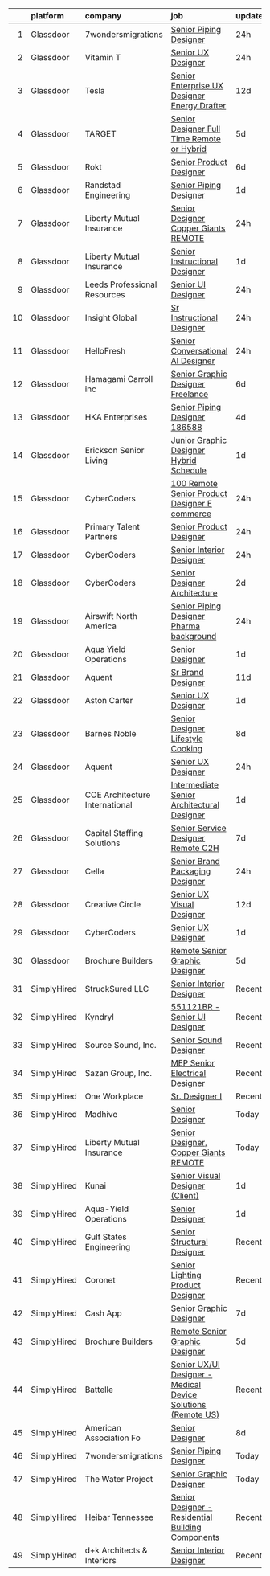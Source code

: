 

|    | platform    | company                        | job                                                                                                                                                                                                                                                                                                                                                                                                                                                                                                                                                                                                                                                                                                                                                                                                                                                                                                                                                                                                                                                                                                                                                                                                                                                                                                                                                                                                          | update_time   | location           |
|---:|:------------|:-------------------------------|:-------------------------------------------------------------------------------------------------------------------------------------------------------------------------------------------------------------------------------------------------------------------------------------------------------------------------------------------------------------------------------------------------------------------------------------------------------------------------------------------------------------------------------------------------------------------------------------------------------------------------------------------------------------------------------------------------------------------------------------------------------------------------------------------------------------------------------------------------------------------------------------------------------------------------------------------------------------------------------------------------------------------------------------------------------------------------------------------------------------------------------------------------------------------------------------------------------------------------------------------------------------------------------------------------------------------------------------------------------------------------------------------------------------|:--------------|:-------------------|
|  1 | Glassdoor   | 7wondersmigrations             | [Senior Piping Designer](https://www.glassdoor.com/partner/jobListing.htm?pos=127&ao=1136043&s=58&guid=00000183a7043a16af6caa174a7bf552&src=GD_JOB_AD&t=SR&vt=w&ea=1&cs=1_353c9c98&cb=1664954416045&jobListingId=1008183333613&jrtk=3-0-1gejg8ehokbn2801-1gejg8eickhq6800-bb27c1d6c784f926-)                                                                                                                                                                                                                                                                                                                                                                                                                                                                                                                                                                                                                                                                                                                                                                                                                                                                                                                                                                                                                                                                                                                 | 24h           | Remote             |
|  2 | Glassdoor   | Vitamin T                      | [Senior UX Designer](https://www.glassdoor.com/partner/jobListing.htm?pos=115&ao=1110586&s=58&guid=00000183a7043a16af6caa174a7bf552&src=GD_JOB_AD&t=SR&vt=w&cs=1_db519657&cb=1664954416044&jobListingId=1008184325377&cpc=451933188B21919D&jrtk=3-0-1gejg8ehokbn2801-1gejg8eickhq6800-848f59c1be3b05e7--6NYlbfkN0DMrcEu7yrtATojKJA7cEzGQ3FdRGWLh0CZQInL4ECGI6k5tN82kdM0OKoro5eXmjpCZfQAcTYnD3BzIugF3uMjJzyTqkiHFKS4VZGP1RhXA8gWyprVLv3BRycwxUDyp7Gm6ocFW-aa_XMOqMkj1a0A2qYafJHgNo9QJ5wMvGOXDHmTlVsjm8N3V5YH9-8FaiEVwZDAIgD31eA5mx3bdcQpwJ7AyvGG3Iwtv0PKuzG8r8vjDZ5301j8UdLFl0EEkD8NpOsaoSTbpHazQACgPfJTgW8-5ZL8KE_isuhs4yafg-ViZbQgpN9i0zpeAy5sUs6HCCrvrkUwB1vwu5N6apm1Gukqsk-22Ca5ff7gdSbl_-eZsn22HsdM4kqD2kMGmGHc5d3TatC2JsA9LYedVIbVH4EF5ID35L4RQSOw8BwGWWvpJNSE7yKbN1J2wd7FfzPWnyk1nkiMdQvjjA7pbfZuWXsQmqtdWlpvuB1YQVjaSA%3D%3D)                                                                                                                                                                                                                                                                                                                                                                                                                                                                                                                                                                         | 24h           | Remote             |
|  3 | Glassdoor   | Tesla                          | [Senior Enterprise UX Designer   Energy  Drafter](https://www.glassdoor.com/partner/jobListing.htm?pos=110&ao=1110586&s=58&guid=00000183a7043a16af6caa174a7bf552&src=GD_JOB_AD&t=SR&vt=w&cs=1_49a9510f&cb=1664954416043&jobListingId=1008157141092&cpc=2CAED5C921A5F994&jrtk=3-0-1gejg8ehokbn2801-1gejg8eickhq6800-99f69bd2497309dc--6NYlbfkN0BkX03mv_qGbDFMol2YHqLRvzzvm2LmpzMO_FcYL_FtJlnJTzsjtFTdelRG5HbGrIeCZP9oCSI6InAscyKSqOJk_71tA1vib-eYJP7aX2LoITxi-wUheXLxpva5nRsHLgA8BFkxTRRedzJStOfglPlPupNYgLVTPkAKaHCvA9U94JE5FWe1RIDo491i7JOZ9MS8GNoxWFU5wUuZNXQ_m_Hr5kMpKSfTfPUORdnCmT_srVKEjoCDtFHvSorBT3YYTruFDYzroDNEw7YNJU11yY8KDNK9XalkVkV5mGQjbmm_Al7XHUVbjskK2fSC1U_Ywv4Kmr2kLm5PEjP7gXRJIivYr82Q5ArL33TJIvLwRflO55P1IA8k0ox0gRbYat4-0R_HIMextg8UOxqXnLx4fRiUaLmzwrdJZcRPBAoPGrK1kpzPCsK_iHeEDOS02Q8o2p55vkNlNWEJ3JTVj1sH2bx37Swh_uJ8a-TquF61PSQHcgFFRdCKmG9eyJ-pK81YYHzlJiptTRzzEQ%3D%3D)                                                                                                                                                                                                                                                                                                                                                                                                                                                                                                            | 12d           | Fremont, CA        |
|  4 | Glassdoor   | TARGET                         | [Senior Designer  Full Time Remote or Hybrid ](https://www.glassdoor.com/partner/jobListing.htm?pos=129&ao=1136043&s=58&guid=00000183a7043a16af6caa174a7bf552&src=GD_JOB_AD&t=SR&vt=w&cs=1_94852191&cb=1664954416045&jobListingId=1008170400878&jrtk=3-0-1gejg8ehokbn2801-1gejg8eickhq6800-a5f421086ca0bf15-)                                                                                                                                                                                                                                                                                                                                                                                                                                                                                                                                                                                                                                                                                                                                                                                                                                                                                                                                                                                                                                                                                                | 5d            | Minneapolis, MN    |
|  5 | Glassdoor   | Rokt                           | [Senior Product Designer](https://www.glassdoor.com/partner/jobListing.htm?pos=111&ao=1110586&s=58&guid=00000183a7043a16af6caa174a7bf552&src=GD_JOB_AD&t=SR&vt=w&cs=1_0f1c6c8c&cb=1664954416043&jobListingId=1008168718641&cpc=83630893E902B957&jrtk=3-0-1gejg8ehokbn2801-1gejg8eickhq6800-4abf2fa482f95fce--6NYlbfkN0DG4ntHtB_rMsnfhgmnSvK2brktLme1L4SiDeJjQ-izrVOLqRJ5-yjE7k3D6lhaa88H0ZgAE0HI8rgdUNv58A4wsBr6HNaINEJ4TK6ASBBfWuzaySdOC8-JrQbXBZ5Uqv7UqPMO-FChgC25x0RhrFuvYOE7fpSYs3GdOHgKb4fZNl4wZkB_OYAHTOXTZuuHdsufsjcZ3T5kkmzbN1MGzdUJ8AuJtlluUFWE5CSTwHEFYOcyTmUPr51q6gYxNWYURRDJD8OPRIfOjKccUoYeNdh4QQL7UdAGraeIClwAxohNRHTcg65_qClzv-4gegxglBziYawBgN7A2i9yvvEChn6f92NnSxOIt3NIT80GIHSPDzRENU37Gxs517PX-s0Vw1ViLk8Wdri7zzX0B3owkdlgxVW7Z5rjQhgTC4fsD-Dyw9VwNxvdUoWYa_XuAsT9EPvNj0v8FtD3x1QGZbJENhg30-5cKUg5u7-4ChM5JkeKMfBFHPKeiBer-RqIWySbKhXXENdTUmzp6HVt5DarSfDtu6xgjL6wL91I5kHtYb892VL5o6IVNabzQjCYeE_qMJPl-SwjjW-YwUcsB2zEiz4ebkRu9dU8pFpmwoRk2jVpiczivrD_1QnVJtHby1LtGsDfKV0M7b_ksv7O6LsTalP7XKJLh2WHfbGZ8mvdu_GaM1q4tpElLmxdD8zvDGlRFfotw7HBoUapfLdWqYveAZW7hyzVSprYajZy44yRggQmmolfOXHxNz7wYap1Y6K63TwnJ6UbmbGFXJ9sAmM8rACIXNEScff5_fNMi4Hbe3FXxUpMyiRiE27DNhBKp8NDF_s_qDJ9LbzA0P6NtGd-oMToBB-zYdYC1ZKzQPn8373HbDbRHiTEYWbwEkGCxkLWaFnQmZ91yelzw7LJlXFvyCzEO5n9eAtg6eq3HCR48MhgRe5rHGkVDq080Q7zuKyUEvUqIpBGjyI0DWkUeGLdF97nriuuSk0kxjC0C2KGKrdo2VRNP26tv8Go)                                | 6d            | New York, NY       |
|  6 | Glassdoor   | Randstad Engineering           | [Senior Piping Designer](https://www.glassdoor.com/partner/jobListing.htm?pos=114&ao=1110586&s=58&guid=00000183a7043a16af6caa174a7bf552&src=GD_JOB_AD&t=SR&vt=w&ea=1&cs=1_d0b4da21&cb=1664954416044&jobListingId=1008181271367&cpc=48B9F4758953335C&jrtk=3-0-1gejg8ehokbn2801-1gejg8eickhq6800-e7c1605e1e7b15cf--6NYlbfkN0BDx217eft1lC7uqItkaModCFPNh_e0lnHdKkvEJecXwu4gIqA7CFTnvSYR8MShG5bSwBxKk8F3x7sWmkBXqHc1SCrVzQ2FwyNlk6YBvCT3mIuCyZn2C1O1d40uLZns5IbhkAp2Dduy-NIoZiNmXNz-R8biHf132ZZ0hygrFFqVM_dDXdDDlAVBHOPjfbOCBQdPgmkFlKqe7J2ZfgH59n2bSRv1_cLcbhe10SUZ2OO9uacGmAKAVRVhjOLxYw_xqgDaVEobxZKX0JdUoR8EKnfmAywjrTfSYPp9lt5Z4u-mUKCrRe0rFOwTkAqEhivpZELKIgtak6wV4U04JUB_ZI3wHDi1a6PLw1sXiniWtk3tQOd9HZbPiU6HMP_u2O3xb7S7aCZGzF5xxbrErRpcOS9P5RwNB0FMIiQB4Hz9hpF0Qwc_uknLYX5eD660q5Oc-DvyeEsy0GTQPWBbTeblOytHfYr3cjvALL4LXwp6cteh1-dgV-TdoNfq0JjOJsaWx6c1_GebBoaru_0xsXrCFM6CPlNcarBJ4ORrtFAo3vdXTNCLcFayypEH83-kFSb7-vyhhmWHoyVjeMkAC0YQl0htPLmT7PhTu0rHFuiFXOTaHJPpK6Rjt6RiJVe_fbtwQXNgSqMTY_3xapjM2zRLNmd7)                                                                                                                                                                                                                                                                                                                                                                                            | 1d            | Cincinnati, OH     |
|  7 | Glassdoor   | Liberty Mutual Insurance       | [Senior Designer  Copper Giants REMOTE](https://www.glassdoor.com/partner/jobListing.htm?pos=102&ao=1110586&s=58&guid=00000183a7043a16af6caa174a7bf552&src=GD_JOB_AD&t=SR&vt=w&cs=1_061d45c3&cb=1664954416042&jobListingId=1008184080714&cpc=6BF42D0955AE9A34&jrtk=3-0-1gejg8ehokbn2801-1gejg8eickhq6800-253a365a115c9ce4--6NYlbfkN0D19kSVUiNzG2UWy1lRGehFMusHrHGUl8ru40ax50wmt2hEk1GE1yJpaNJle3AtKCEh3QoRDkRe4YZr0LJp7GFGRf1IpTJR5TU76yvCB7dHRirLPFour9nBcIjAwv9lm29EvQpgoCL5gwuz5DAtv4rdZadcyMN-meY80oB9pvMfpWhu0MU_kNcm_oVg3FaXbrgQBrU7_UehFgawjw3B6A_V2K4on0tuS9VpeYehn61ljsML_5ov__vpcwHztqJjeR9YAy0G0Lhw5T0cPgLfFkXMYhy5mXgFGh5hJb2m7rusGqMfeDVJ1rhMiqxRhjqcw0RsslIswSQRuWIw4y-vohPWmQwn-EFVEZk7uQ50FyeuvyxVTsiFHQO0k3638bQvxYwW6iLKy4_osNwp8bQwWNvDktjRXm4gdAcMr2UF2o6VTFTCZCEQobrH0s74MuUSBGWBaDg1Fx5NqjhSA8uUvvVOk0lOMknd1-T6De2zE8GtgyDIcA54_81uq966P5Ly9lAypbOE6jLc8jzEMwXCzhQ8QNZvWY81arcpUIumd3CYfE9_PvFzHntr_QR7SeRSpAUH8pKQ2cbXs4cP424emSjIt90pgbxiDGCGma3FtXi--zblTb-QnbjhvtvfC5DltZU9FLFHdB-KVH0nTlJBEY1M)                                                                                                                                                                                                                                                                                                                                                                                  | 24h           | Remote             |
|  8 | Glassdoor   | Liberty Mutual Insurance       | [Senior Instructional Designer](https://www.glassdoor.com/partner/jobListing.htm?pos=107&ao=1110586&s=58&guid=00000183a7043a16af6caa174a7bf552&src=GD_JOB_AD&t=SR&vt=w&cs=1_e20784ef&cb=1664954416043&jobListingId=1008181313248&cpc=44CD5376B8534B8F&jrtk=3-0-1gejg8ehokbn2801-1gejg8eickhq6800-de6d6f5001c1cc9d--6NYlbfkN0D19kSVUiNzG2UWy1lRGehFMusHrHGUl8ru40ax50wmt2hEk1GE1yJpaNJle3AtKCEmAwyOCSsiiUgkEM-noU3uE7jBSlQnsha7ddZFGGkzWMf0JDjRLGv-Rw1mWMivkcRno1jHE7x5WnQ5GSd9Bb3jP0LOsjF7WDu7NQSo7ICI858g1L-ffGLyaScI0q5pmsQeikK_3AqDp95Ekok1v8i698019MN0owD9swfpett7EDkLXPWFEyRKabsYLWnH4zA4EVwmO_n3XBH7paErB_gr_0aie1lXjoQ-LqE8rIo_ob9nGlZiBJpi2CKXUxBJYh6OPswBDgKmHaVeDEM8L0-c4BW3JFw-SCM07AJu_g7QGYJzci2H7DLeyB9Rr-4EhMody-1sj8WEVbCGbJfxCI6VaRzFvKBvvG50IgHlNCCF-Uba1CkdZH1CwzcAGuqbGpxJP6T-EIES7ZG2sFDHb5chM7WSa803j9dcXkjjZwT8Cg5mhwwKSqIzF5561s9Indc5gcWzzCN9-JIKbermeAYCJN6stry9rGOUN15HMm9_YftO0E2rguBL-qV5nRxwACjw_XVzr1oJDdu5ZIJnrQoxvFEGGHzeZVMQXQcZYzRmeSp3cbfgCETtB86jXAlBCIbSeCJax7XaVQ%3D%3D)                                                                                                                                                                                                                                                                                                                                                                                              | 1d            | Remote             |
|  9 | Glassdoor   | Leeds Professional Resources   | [Senior UI Designer](https://www.glassdoor.com/partner/jobListing.htm?pos=106&ao=1110586&s=58&guid=00000183a7043a16af6caa174a7bf552&src=GD_JOB_AD&t=SR&vt=w&ea=1&cs=1_59859b00&cb=1664954416043&jobListingId=1008183921742&cpc=DE56C24FF6DEC286&jrtk=3-0-1gejg8ehokbn2801-1gejg8eickhq6800-ecaca858335cee5f--6NYlbfkN0BB9jqTnU8di_J3dSY3CMNNlo3fz7gezuGSB7sf3ybGrF66JtKk6KJGryBPIk7Yy2XrQ7sOG4DUZiC7-nTE3E0SlnFCVi2COq3vE3NLLb8joYpHGkvSqJf6XMLQ2ZqO0U5z-P1pwUM8QLFt0J9hSYsS8ZFlCLv0X099tnPyAV1fXech6gxP0IQFR5Vm7jpJIZTNbMtAM-m1Vo-VMEUAFwiQeYGaqpBn1si3xkU8cRYSYoiz0ogyp241ojwGxLEmJcoueSBpWiiF-7O-VN2uLxOx-Tr9XxjbpCf2ESxVI_Hxw_3CRR9Mm5jtFc4LOE4vzkNf0OLgl-kjfTsgGK10ljI05KVECNnf5pGq1zWjh1JgoWOzGgzLj4OoBhv3YvyuJ8Jk9FsytRjuOHQsy4ZIyKJRk9kyB-TxpLdYM9rMb92I2df2cN0CcR5RamQAdeHRRqQiogPPADk52_H785JxZi8V4qumOjIGMq3wfwJLGVqenklZeYv2sFF1NuU3mVLBtAmAdRD8uWGgBQ%3D%3D)                                                                                                                                                                                                                                                                                                                                                                                                                                                                                                                                    | 24h           | Remote             |
| 10 | Glassdoor   | Insight Global                 | [Sr  Instructional Designer](https://www.glassdoor.com/partner/jobListing.htm?pos=121&ao=1110586&s=58&guid=00000183a7043a16af6caa174a7bf552&src=GD_JOB_AD&t=SR&vt=w&ea=1&cs=1_d85a32b0&cb=1664954416045&jobListingId=1008183759599&cpc=FA84DF7EA1EC2398&jrtk=3-0-1gejg8ehokbn2801-1gejg8eickhq6800-dff0f473a34d606a--6NYlbfkN0BKkHZu3wF05EeDimN_p6sYpKCMArvwa95YdH7UpkaBCoSUOkIYlUzf0nbOjfVk5XZxiJrElTl_Aah15vrL3AoNFtrQHoIZMUqJ0k4hGyuf-310y_-lmVsD50XEfnJtqc5ZxEuK4F4K9C_sRVQgygn3dnRopRG2foEemHJEvsU2AAIKoPnshQcecNjLBTkl0pf4FebezT7PW0HUZb7Y51a6KDd3vA-nGDBO4tAwd4340BE1vILwtoe7C9xikK2jrzXZtOrKhe3ki6oe1nMkVn7w3Sy_lhvFuiX7ZtGwHlifEcIQsHhl240tmTICHtuZ7k9HMsPYviKh1WonMHdvrdGCmZ3qQHiMd42ZXt1T37pom8LBM6gS0VDELvWVY4lRhlzr11oA6KTGuykHi-tOi77OnVuQr4z3NpmQ1hV6nSd4KRo4HHAJGhbrErPxdg7JJsf59bd3cInkutWczj0o6TOl7Yo1DB7nhItl75fUU1rYIuz_iAK6fkX1NxmtV-p1BVx8i3ux4IQwNbfUofIDWoP91fi_XRUeeWU%3D)                                                                                                                                                                                                                                                                                                                                                                                                                                                                                                          | 24h           | Remote             |
| 11 | Glassdoor   | HelloFresh                     | [Senior Conversational AI Designer](https://www.glassdoor.com/partner/jobListing.htm?pos=105&ao=1110586&s=58&guid=00000183a7043a16af6caa174a7bf552&src=GD_JOB_AD&t=SR&vt=w&ea=1&cs=1_0c2fd209&cb=1664954416043&jobListingId=1008183636540&cpc=4AF433014564FFC7&jrtk=3-0-1gejg8ehokbn2801-1gejg8eickhq6800-eec205c3bb3f36e0--6NYlbfkN0AvyrLnisIlbn5fzqc1UTI-lTdi2AscQmJMLkg732bk3kz-x08lUANhSO_nGVej6HB5hQ_42awSgAXFdijMqe-3mmqP2udVJqUxw5P28mkIT9dWsEM1CGD_tkIG0Pwsw_faakYbT2UgpQj02Zh5XGYwE1B3NJDofKgQdC8sALnRBDE0kEw-ZvsTo2tclLeszhtIXidoBv9TtGz4XXSgJFnoYH-ziCNPdjkexW3U9S0bp5cUXoPCQ7Reu_yTUn6hiEJJuGLsQYpg-586cuLt64SGXZACGRxOjHvxxx06TC-72XKExxnSCq30vQEXT6sCm4tPNNbFJVKTvNKh5kufYwvRST9Fzzer_a-3l-xM3FnlRcHN8UTPByV0P2JduL1ih53MtqoprSAM5a5NfIFgU-p0NpViF6p_ds6xzOnW7oANb3D7oq9jqrFLJmcptZ1q8arJzGNvodH5dXbqRJW9qLXSNUIPNVNzmHD0NBvgaNypFVYFfd36cJGjhWY_zCNCLWMS8jb4XdHPp6BBGkGgT-T9)                                                                                                                                                                                                                                                                                                                                                                                                                                                                                                                 | 24h           | Newark, NJ         |
| 12 | Glassdoor   | Hamagami   Carroll  inc        | [Senior Graphic Designer Freelance](https://www.glassdoor.com/partner/jobListing.htm?pos=130&ao=1136043&s=58&guid=00000183a7043a16af6caa174a7bf552&src=GD_JOB_AD&t=SR&vt=w&ea=1&cs=1_f3aaae56&cb=1664954416045&jobListingId=1008169744633&jrtk=3-0-1gejg8ehokbn2801-1gejg8eickhq6800-9d45e1a386efc28d-)                                                                                                                                                                                                                                                                                                                                                                                                                                                                                                                                                                                                                                                                                                                                                                                                                                                                                                                                                                                                                                                                                                      | 6d            | Remote             |
| 13 | Glassdoor   | HKA Enterprises                | [Senior Piping Designer 186588](https://www.glassdoor.com/partner/jobListing.htm?pos=117&ao=1110586&s=58&guid=00000183a7043a16af6caa174a7bf552&src=GD_JOB_AD&t=SR&vt=w&ea=1&cs=1_22833e12&cb=1664954416044&jobListingId=1008174123321&cpc=B101C867B3EF2D75&jrtk=3-0-1gejg8ehokbn2801-1gejg8eickhq6800-43042e21171e7b19--6NYlbfkN0D2Zbx9XuZiwQ79GU-6D-_G_OF5jUrh-BR5XA-QHW_xVEvvOjbjwa9TzC44A7zOICtFTHilMOnx04jLJAONTLWlpUPDsgOIMygdOVcIY808OuHPTAK0elDLzTqgYomLuJDJp2AkRUEgVvSHLsFGUPJZGhAmZqeCxRHPWyO302OawFiCvW938j3AnHCorLdrD-UQHfsqjyJjsFRRB4ye6TQ1qN9g601L-x0LGhJbMQ6vFIcCROX2W843la2eIf2LlatgZqXtJzO7AUCQdrt6Hl47Yw4n4t68AS1MTT10hU7kbTBAmeYfURV0rQa1vWgiSSRcHD74nIIVgqufs5nEGGN44h7hckLlYerzVu3ZDGNY7JRx21EG50poH8Uzjzl8E08ThNI9RkEHhAHRn8ncSkyy5biqgpYEw7XKR4EoHFR_omQmRyHg67MgSDlfn06BXwfa4Bz2oCSh8DsefCUvBX7blrnsdQGnPVVGKVrHR4LNraH7jjflZNx5uzu8IaH8ZAAsUWOENzgWWrdKm0rhgTwv5RRIbEzQcMo%3D)                                                                                                                                                                                                                                                                                                                                                                                                                                                                                                       | 4d            | Remote             |
| 14 | Glassdoor   | Erickson Senior Living         | [Junior Graphic Designer  Hybrid Schedule](https://www.glassdoor.com/partner/jobListing.htm?pos=108&ao=1110586&s=58&guid=00000183a7043a16af6caa174a7bf552&src=GD_JOB_AD&t=SR&vt=w&cs=1_dea5944a&cb=1664954416043&jobListingId=1008181622820&cpc=76BDADE3D6D9A820&jrtk=3-0-1gejg8ehokbn2801-1gejg8eickhq6800-0951b05987dfed0f--6NYlbfkN0Aw3paYmwU6FofVDdXTN6b2jRH4engFYV06vIOeUBvgcMPmiZAagjCk1RrrziBtCf7tpnaIWTetQkU4Bk801G2TR76OEPdi5tqiW5RJSEKhClqLDEX6Edi6ruZ8jWTKy4HMvfAcukzUPcxMktpIdwdVjvOEItJhGX0NcMu91RrkW8vjKZfufOqIyE4o0DZwwl7aeEXqKpScOY6qEY_jJXbMo8cm2MZWUbl0kwXQ_yse7i5XlKHUlltfarAh7uOvVKGCFyXa6IdJoQcncwRZi91PF793Q240WDGlaO1K71KJkqxsMctjryV1qg0tU2JZmqbylYvqopKpfZsTO4Nl_p_z8sLQiWb7GobgcM-aSY9f3yauGIGndjLhZVtm7W8IANRV3T-k9ssy-zEyTD3DInUz8W7_e0RFEwF2qAQ8vtQbTDg3larU_ehWMLvPvpJvvU9cw47evVI5nulMUod6b_MS1bpl2-UJS4_lciHPwsG5SQMph-0spywZO3Cu1kUBLsKBpNhB18lIoNoMWjZh4w8oX6zBAg7LJOn1SIC8oYHFWtwjcJZxtr2e)                                                                                                                                                                                                                                                                                                                                                                                                                                                                               | 1d            | Baltimore, MD      |
| 15 | Glassdoor   | CyberCoders                    | [100  Remote  Senior Product Designer  E commerce ](https://www.glassdoor.com/partner/jobListing.htm?pos=118&ao=1110586&s=58&guid=00000183a7043a16af6caa174a7bf552&src=GD_JOB_AD&t=SR&vt=w&ea=1&cs=1_296e4567&cb=1664954416044&jobListingId=1008184116050&cpc=F4EED0218A761C36&jrtk=3-0-1gejg8ehokbn2801-1gejg8eickhq6800-f58d2acc817067e0--6NYlbfkN0CpFJQzrgRR8WqXWK1qKKEqALWJw739KlKqr2H-MSI4eoBlI4EFrmor2FYZMP3muM3TdYFiBFjcT2wwZQOGTPOq2BVIH1GHVUh18pHh3m5IOo0a2xVJSDka8stA5H01as8IfZqHn42i6RFENxZ3xKvjUJetYpst8tKkXi0jvVc6P69sdcfw3YH8Hoc6NX4Mv5aXXzUti3CvBxxL7dwGyE43dmPyXypL60Sekit5wPVpeyglCTUtsAvKTTbB2UGlYJRXEJglAVyazKDNeK8JcVcZLTPkuHvqxlKG1hHlGLKlPNT8j3wrK_PlzrioEjg5PKieMd_lz_eMOsKbA8EGOA6Va5ztwx8OKVimJWhkKXbg7Kiv_Gd8cgCaMluwKDQGyrjkztjjpT8HvyMgyB3pV0sz_uh6MwhbHQy5rBagldNq98ReP-X-3tCwy3HLu5gu1MIzEYo9Db7sVIkSxDOsz2ueELKk1UEfuTAbhCE1ewMVFp3OAvbvfVDbrGFV9sJLaaH8GiJwTDGeYMAlZfl7m4xYubc5d8qUxUiwFeVQV6NKzBDzCQU02UhILD5RIiZ4ITXrh4HEJxOwFSprfxtCgrRqs1t3jExGFMve_AA6771AIIsqjiGBALyfolMxnk2LSYj39a6CjD0J2Ofla5SGkRpw4OkcdfmvDmqaUNP7Rkl_wXMPJ0o1AkcOS5e1pojmKBJjEXt5ScYMgIBw502feo1eDAtRVjln5vl9cXWOxBJBorqGUn-2Nzgl4ZnCwGhbfodjKpqMMTFzKfvKsKX-042dE-beJbjIw7dfLGqRmlokwbKyjhz9NK8FQUowNSce-gV7UOxnYXe5rFo0Ei2EVYy8hWXxd-32ABqVo5-x2UMPeWKYp40NI2f3arY4beh6nzEFD-pkuaI3mUNVmb6Lrtqfcl0OS0cZJ_f4ic4Wjos3oGdfEZqEcviXBu8o9NPb6t-jg-ISPvIpE4xWUq688DA9FxC0wuQvNKApBBZfVc6BQ9ikoANXSBbw) | 24h           | Los Angeles, CA    |
| 16 | Glassdoor   | Primary Talent Partners        | [Senior Product Designer](https://www.glassdoor.com/partner/jobListing.htm?pos=113&ao=1110586&s=58&guid=00000183a7043a16af6caa174a7bf552&src=GD_JOB_AD&t=SR&vt=w&ea=1&cs=1_9224a458&cb=1664954416044&jobListingId=1008183470321&cpc=654405A9B1E0A9F5&jrtk=3-0-1gejg8ehokbn2801-1gejg8eickhq6800-86e897826879bfc3--6NYlbfkN0DOCvLQenlXS7fh3AEEtPwhntZQnPW7UfiJ0vyM-Z38ZvlXuLrJoooXtLfzu_VlecyRzM1p6uzUcT1HeiZ7vV6wk_Z6YalyI2vSvcXIWhaWMTGlZ-TA5mS9JLQRKfzrJuoMou2YyQq2svqCo73D5Ih9IMe6bVHjojbgM7o0u2RRJK-bL3LTG2Q_9N3Cnttf5_uEm4e-NH4Q74nL77tRPbZfN1LF_xhyRVgscjF6GSJMy9nK1HjKGkSE8xmFNvmi4tiIzK487O6UgXYGhsP-sr6EUU-U8EeuJoxnjk_RwxvVRujt-UNKUGbgzEa3JkDitFdomijYDNoVA5da-G7DIsKNFAm5NFhjvmEXPYyH2FwC9E7hbngkq2TBV7ogqi1cfBlD964jijRbEZr44f5NtXmMaI_QiK7RWMx6lXB_vWZM9d3sKeAP1_hLkCdYNhrB5unwhCfyiwdPF58y9bOPYuBc6sLT5XkUaIeq5d2oPVcsNLhtfoaleRO6Z6uj1Ig5GVlBpohzBfRKXAEzTP69oejCsKuJkn_MR64%3D)                                                                                                                                                                                                                                                                                                                                                                                                                                                                                                             | 24h           | Remote             |
| 17 | Glassdoor   | CyberCoders                    | [Senior Interior Designer](https://www.glassdoor.com/partner/jobListing.htm?pos=126&ao=1110586&s=58&guid=00000183a7043a16af6caa174a7bf552&src=GD_JOB_AD&t=SR&vt=w&ea=1&cs=1_8a3fb714&cb=1664954416045&jobListingId=1008184116986&cpc=C4A69CCDBB3B9599&jrtk=3-0-1gejg8ehokbn2801-1gejg8eickhq6800-37192465c30bfd68--6NYlbfkN0CpFJQzrgRR8WqXWK1qKKEqALWJw739KlKqr2H-MSI4eoBlI4EFrmor2FYZMP3muM3TdYFiBFjcT3ufmiTfDZpQWLWWLOjsdujkWC8ndT2D0qg7uu-ZscZSegLn5KAPhnSbFfIb6kWe1yeke5IGxKKd9jqi6848S99hKJfci2zyMeajOWQOBDtIzqTPO_uFNglWaAnMCd9YBhO19cQ4qr-XpIJhDKO1VTvs8Y04ojBfFHgl_n-WgoCFla7lyE2SC4ICgCXwcowhfm9MN9KY58d7Hj17yeg2sGE9zuWMSYvEKp6yvOjZObardI5knUO4xmFrF6E7T0nBj5qdtdQn1D_FiHnOqFis23fP5JTxuwuWPnp-JsMS3TMtg60E6fK0MpxbhvVlHpEF8DpgRJNbG1H1Q9RYtDNmg7ccjXIZ4yJB54pChkQOgtv1_6nzv8RhTamKnQKdNbu87xZ9ZThioVZHa1MZxloaf4jefUo5k6UySBqfJ5Hl-m_dMI2QuP5JUJlg5FF46kYXHa2_w1XA9W0mraxkza8zfWRA2wtKSaoapNnORmouzNKeAqd-fA-8QoTZbw99y8ldy_WPhLQ-RIrdOUBfVdSh-EViFRnJ52MsYgTwdBKWyFuUmZEc0ieZ9hMNaSKzoRpycWuA15-N9v-WU8Uy4QRlBDynUgDCowUZCLCwPnA43eqSZDGrKxa-1hk_4Ro5QUg1GpMs5COXvra1EiiVf3i0hf-Q70exDIEuNJwKA6lBZnFHK9ezsR0ZD-3bjChYP3vAeoEuxwCW86d0vt1FgSiLbAVxAPkb-MhR6xs8CnPPPp3u_Z5rAkY9NMCm2Fx7RqCWrBUQUzmjuNN4YOfobdUziOn-A6B8RWeYb659HU4dsbc8mJTkjToY3ilM47Y1Lkj8DrsXGK2t0EokEagtyvwQHuWQyzvMvZD7CSeZ7kMLlQTa93RSszhgHX75QJmHz8MeWsxo7SabK74Oj1ceqXCmhV5EXqZ0tDm4SXqj4OQuU0zF)                          | 24h           | San Diego, CA      |
| 18 | Glassdoor   | CyberCoders                    | [Senior Designer  Architecture ](https://www.glassdoor.com/partner/jobListing.htm?pos=123&ao=1110586&s=58&guid=00000183a7043a16af6caa174a7bf552&src=GD_JOB_AD&t=SR&vt=w&ea=1&cs=1_75daf9d7&cb=1664954416045&jobListingId=1008177954653&cpc=F4EED0218A761C36&jrtk=3-0-1gejg8ehokbn2801-1gejg8eickhq6800-54d60a8e1005f0c9--6NYlbfkN0CpFJQzrgRR8WqXWK1qKKEqALWJw739KlKqr2H-MSI4eoBlI4EFrmor2FYZMP3muM3GjOyXZaeiwE3eFhIgueEoTyzCC6kavO_ZT120R61ZWvnMFVGh5WkFbT4Fy7GyOxML2V_U_8H7qyI6UDONU5crYDUEQjuXmvnA6vO88vk8oiBUbxOvv2Yu9YUmRW7ZfM_27l-1e6dd0PkYYDyGH2DcWl6o8dBkMiVRgNJgLM3m3dbcvjwJN-vTfA7sYGuGgIKefYoXROlEYOUE3GYa3dswQNhxlJh8_58TbnCTruKtjxUaj4tt068fn89eOjPKHAgDCASfAUzN4_avFHB9VGfEfgJkjGJ0a1X6hpm0WWc1n2Wg7uwdK8P3bpGGVAfkIeDl2h-M7GenXMM0ftteTmP7OSltO3Gc4-EgA3LKYvuCZt6AVUJZifHH3kebG4zrDvwFdNKYt3cYUdeQFyWU2VRQFH3k8Y1gZLS1hb2_rYkl3UzUXF70lCI4ej3tUlk_3mg4EKKe5NKwd-C8VRbTlM_RrVACwZMR-flcnSNaZ3bjYGAZup1572hydYgigvUl5sKlhB1IVf-uHfjA8FpYotnJLmQzmimtt2kXm5tgam_ejIKComG1axug6HgjJ_UzP2YFUH7nQJCRAoHfQvkl4AVnD5BaI10-BmpmQiqWgrxJZ4-GCTbbQrSuKNrqM2K30YVNqSnL4co0c2vman-yhb-OZzhWzj34jjm-bE9V0LGR6I9nW0kYLwvMwgj66aNLLg8hhjQ2-CKGDQJO7p7yudOrQdmnGFrh6EpA6odrE6mhX41QoRkliDzq9m1lR8yCJqo1D0mxnSR0ASNbzDO2TcJYbPfhxsaK2f2uH0Oz2sgMXAWI7GHrHJmH4DJAEsDz0mmbc9FlsBgESURnR4DKviC1PllmVCCAtkOQ0pE8c7SJNHdCsdua0vfU67fMriRPaICKya_4DB5nudYAyHUIj2KduYQxoxm8io8RqUga93rlp-AMJ4zS_AfT)                    | 2d            | Los Angeles, CA    |
| 19 | Glassdoor   | Airswift North America         | [Senior Piping Designer  Pharma background ](https://www.glassdoor.com/partner/jobListing.htm?pos=116&ao=1110586&s=58&guid=00000183a7043a16af6caa174a7bf552&src=GD_JOB_AD&t=SR&vt=w&ea=1&cs=1_5a2358ea&cb=1664954416044&jobListingId=1008183328973&cpc=451933188B21919D&jrtk=3-0-1gejg8ehokbn2801-1gejg8eickhq6800-d89b07dc437ab631--6NYlbfkN0BxeoPP31zYY_GK72otIeOb5Qv0eBBmFOxzKFptG6u8EsVTQXS32Zv-z0ZTP9sOAKcMMlexzsMmLve_DJdh7NF1q9qKRtsp-bj3IuZHnxtc8eMk52cb6QA6JnedpABXYy-XAMmrr74rHUZaGta1mBxG5W6M63hSVbnwBvBAmjEtpTIbsuPZyCbivvFU2R1Ykysdj0tKmj7tArBgva6JIMYkl1bPhbUDQkNhmDKzuRtRxXOeAMiYC6sT2Yz_zHXCTyAQSlXmgEzhTCoPSsVsPWpMx9BU3NW5QEX3jw3eYT855Hc4ejDsHlcOWAecA7d1jvYIbe3oaWO5nCL1yLtsm_ax289__tKxkz-PlEEIkTGcKT3LmxbfeAGKuuPcdTZ8vAi317CUpDkbLN_RhpbrwZkRTQkfJ9Ut2fec5EHcjErypj6-scc9QJnzjRy1mz_-k-52jvhy9iAN_NGMJGEvMnq0Gitbc09pw36nujvJOqeezCBv9YvStyzp07uoJ4mWhRLV--59BOuN1XsbVWBonc6AP40CJ7xwnK9mcjCpjs7TPjd5CqQQD6o7iUGteAy7wvs%3D)                                                                                                                                                                                                                                                                                                                                                                                                                                                          | 24h           | Remote             |
| 20 | Glassdoor   | Aqua Yield Operations          | [Senior Designer](https://www.glassdoor.com/partner/jobListing.htm?pos=103&ao=1110586&s=58&guid=00000183a7043a16af6caa174a7bf552&src=GD_JOB_AD&t=SR&vt=w&ea=1&cs=1_47f9c361&cb=1664954416042&jobListingId=1008181670528&cpc=5FEB1BEB8E14EF52&jrtk=3-0-1gejg8ehokbn2801-1gejg8eickhq6800-0cbaba11ee9adf4c--6NYlbfkN0CB1tmP7rfbaHtYFmPjg1Xv8BJr6DUbyz0HQmM4H563Au2nNjYN4Az1S2OuOnLz1IPr6IljD2XZVQJ0Gej4nL57HASMQlqJ8KPeLWnpSgi1pF3V10lYqI9xzoHeKRFgaJmm7dXanZpIs6iVYO3oU8oZc8IEfA9fwmBi_svJhEZbugvbRsy9ziKDHYxixE-84Uys0gmXEIac1vuLeIWVl-jC2COCfG2YT-RyRo63RzTfiAZsVKf7sON5bvZpWBy6fxCMfu1yPJPwxFGUiqXBdoMvqud4ohjFquoQVNt-61dGAMg1qE_ffGF2qZBo7Bt1rUYvQ7SZa1ZmL-OMNiXwYKNakCXR6tBK-mSQ9ft6C_wymL7NkABU11Om0qmtNWao9AvIiJ5URd34ISm4EWvSlZgOa6_jDTREF_xF9oDItc582M6Cx-oU59VKvnvSiq3O5f3dxNSf1fNowXqj-xnk0XmWurEeS58hUSI7lNhwbEP0jObVxYcOsBTjOuUL-Of8w6pg0SYp6hCJww%3D%3D)                                                                                                                                                                                                                                                                                                                                                                                                                                                                                                                                       | 1d            | Remote             |
| 21 | Glassdoor   | Aquent                         | [Sr  Brand Designer](https://www.glassdoor.com/partner/jobListing.htm?pos=125&ao=1110586&s=58&guid=00000183a7043a16af6caa174a7bf552&src=GD_JOB_AD&t=SR&vt=w&cs=1_bca7f387&cb=1664954416045&jobListingId=1008158949565&cpc=2CAED5C921A5F994&jrtk=3-0-1gejg8ehokbn2801-1gejg8eickhq6800-b75b6e228a9ebd21--6NYlbfkN0DMrcEu7yrtATojKJA7cEzGQ3FdRGWLh0CZQInL4ECGI9gD0Wolx9R2EDT7B77c2cSK4Be_rvEyis4Rsu7Yc0uv-XblRQZFns8dK6O9dsmxHlR1JMBWlibqX58e0T0pMQ3HjgQJhhYGYem8pEpzRGOn5DSWQzgZ0Ra6VjTbYSdZD_nTH7IEPm1PNwb1byX6fPsYsRwYvbNahKVCDpj05ftShOcKgnYjnGgI7v2atX4DEo-7GpMANCIqWUrqFdQS1lSgjfIxpxZIMpBQWgg8SxoHmFeX7UcOcx01j5-915AAACHjR6kEgvpXEDuw2MsI7RzvhlATrODwwLhRPVyNXc_RTeTYrkIQ07lipLVrTnJk8i_EByundXLbTgfvE2AeTUBvu3UcmEgao13iANdnYWazacxLIkXcEtscsf2il3mnkFvy3toWzLZYjPKrj21Pk9v46qKIesjGrtClIgfGz-P8F3-KYBzg2lE%3D)                                                                                                                                                                                                                                                                                                                                                                                                                                                                                                                                                                                       | 11d           | Remote             |
| 22 | Glassdoor   | Aston Carter                   | [Senior UX Designer](https://www.glassdoor.com/partner/jobListing.htm?pos=122&ao=1110586&s=58&guid=00000183a7043a16af6caa174a7bf552&src=GD_JOB_AD&t=SR&vt=w&ea=1&cs=1_2c0c48fe&cb=1664954416045&jobListingId=1008182366578&cpc=32EE424DE2B657EB&jrtk=3-0-1gejg8ehokbn2801-1gejg8eickhq6800-ec78684d0691acec--6NYlbfkN0ChYVx_I3yfZ_JDY3EFoivtqvi_stwnZ_kRt8Dowt_l_d1ydueao4NEv8X4QANiVn_JvQWx5kq1VDrkN5KunIau1O7nZrxPlHAkOUlHSC-02UJyte9LKmcwnqk-ZK8lUXinb0QhVAgxRbNCaV-rcJvYxKQhLdnnwoOopLUdP4iGAeoFXL5ZinjJqfHJQ5Ar7VO6FfTMIL6ZNfP1EpTI0652-40PqVZM_ywrwSh5_LxaVaj2c81hU-bp9MsR8iAuvs2CZQ4nsk61N8M7gOSDwT9lkZsVMO3nw0uDv1hBZCBr2bxDNZAomrPAFzoMchdjuAJoDGArgh-li1jzgep9vTxB5ueEOG9YIRms_1UiD-eWGW3tAwY-GxKTwm5_9ITDz9wDB5x2smHyTEB8ovxhTz4VbIxTofrhd5sqyiwQjdB_qr79u_-a-YbO2au6qGe5E3yalxD9Ley3WuaMz0SKyYjGl0Ql87RZfajJ99dvTUDEU965VIdf53vHM-0f-JNJukAQRrWF3N6vkIV2cxg2NaeZjW8AgT0pUa7F5Ci2xGQ5ZNtNYLzzrs6X9PZIBpt0XZ33_JpgeofNFbr3ScKJIIEo7IFJQyEB9VBSjghyn90lj0YThIDj4t487tJJazUvLFHUvY9tmhirnx0tWQBMeqlwI4rsdIRd1HgCukoy42EWxL-0Gf-tc2ihNxQ1vG9wfREkuUzphaBjByc1Six7lt2LgOzEfkb_JsB0CiRRyHNSCnkdPaBYmfKMQDT4p_AVaDg5IK2L45CxjuvcJORNaKWJMsGJEAlUGBnCODu0zwKBQzPseu4oONjn3hfQUAbqUR5_dVdvhFT5wL4C7uyqkt8NgUG-dh9_eDyf4N9I8wkHwr6FsmNHSLSBOxNYLy5sOPhj7kwOHqB4HJdumxYF16SzXQcilWD6-WAeBRW2zjeHE72zr0xopm0emNdVnwMxy4UwCz9EpmDKlqmYWjuz_Hvm)                                                                | 1d            | New York, NY       |
| 23 | Glassdoor   | Barnes   Noble                 | [Senior Designer  Lifestyle   Cooking](https://www.glassdoor.com/partner/jobListing.htm?pos=101&ao=1110586&s=58&guid=00000183a7043a16af6caa174a7bf552&src=GD_JOB_AD&t=SR&vt=w&cs=1_5a53c383&cb=1664954416042&jobListingId=1008163126249&cpc=F08620C9EF130AA5&jrtk=3-0-1gejg8ehokbn2801-1gejg8eickhq6800-4d6a929a013bc571--6NYlbfkN0BTGlf9l1TW_5DkIhj-9VcTeTfeQWKelijuma6Iy6u_pPL5Fa8PH8vSW2vhwi6diWbM-APHcxVBjUm1n9YbDIBx_xqSOg2A3py08bJkhQ3YaJhOXicGFi9kUx1Pt_IqcE1aznSP-Y-Rtwt7L5rHkRSLYsbC_2V0CUpZ8m1XWcQmBowau0tuj3amRF7PB4ijtIVfgHN_gAEeXRmDF1nT7HG4JMHEv1pAMGXM2adzt60ymIJfMPrpkzmTztlZRkLxMRDdJOIb_-gs68wo0lfC26y6rO5r79NrFMn3QmPu2YAnW98BTwvJBzCNRgK1Rr6sy2ACsrzD84GHeYBuZ_I6fFC_ge3etH_i0ZkGT7dotAYYOuPO-9BPN2LL3gBnlcDfXZ3-L-esa5oaSMWZ_dEJHfiqOR7TVBFM8z8fN1CuSEtASb3KF01JZB8Xrlfh7_bX07owC6bdZBCuopTh2QKLA_Cl0iIiJO0SO6mDa9AoQicEwiZYtnE01vnX2BgpAgreOiiUdbhwPFIpyDt8YcBCrE3fWpIdYX23hpXLENiBvHg6g5TsboEs2yA-)                                                                                                                                                                                                                                                                                                                                                                                                                                                                                   | 8d            | New York, NY       |
| 24 | Glassdoor   | Aquent                         | [Senior UX Designer](https://www.glassdoor.com/partner/jobListing.htm?pos=112&ao=1110586&s=58&guid=00000183a7043a16af6caa174a7bf552&src=GD_JOB_AD&t=SR&vt=w&cs=1_1d1db5f2&cb=1664954416043&jobListingId=1008184405827&cpc=2CAED5C921A5F994&jrtk=3-0-1gejg8ehokbn2801-1gejg8eickhq6800-8d808a8f04bdc167--6NYlbfkN0DMrcEu7yrtATojKJA7cEzGQ3FdRGWLh0CZQInL4ECGI9gD0Wolx9R2EDT7B77c2cR9s-JEMTb5c2JdhnwrcXIaVX44ZIg8mfvqjOKp3u305JQCd6xJvr3apxy7LRfdR_v-T_XtKJRoNBOhgW33kjzzTNedZX5iA0rnk5VdlyNk1_cnHDgbZEP1Hwr1UqKp7H9ZL4WixvBUTXIxqFuzxO1IfY7UpJq07hiKqWFKKemsNRhfz5rAXCLwiXIFwH5M-MfPxEZv5mrfwuhJnb6T_tZcZDT8OwDL-AUQUxaj-ipUU4Lno7TIXyeWgxMceviDF0gIhYBGkQhRr2UERElI2hJZ42L-ZYDD_gYTukAaAJFZLcdyNC1-LzNsnrAgfAMdG1ufBvRzYFwHbPE_M-rrO-TtXAMYygNEPKIPqD9qFuRqBPXAM3v69_5R9Jbr2OPyCoK9EYy0APhJZgMG9lmCLgP-bZdQcI4w6js%3D)                                                                                                                                                                                                                                                                                                                                                                                                                                                                                                                                                                                       | 24h           | Remote             |
| 25 | Glassdoor   | COE Architecture International | [Intermediate Senior Architectural Designer](https://www.glassdoor.com/partner/jobListing.htm?pos=104&ao=1110586&s=58&guid=00000183a7043a16af6caa174a7bf552&src=GD_JOB_AD&t=SR&vt=w&ea=1&cs=1_185d43ed&cb=1664954416042&jobListingId=1008180957745&cpc=958EC63752305F52&jrtk=3-0-1gejg8ehokbn2801-1gejg8eickhq6800-29014e6198b8b938--6NYlbfkN0AtlW_omU2Xx3W-19HQ_drmTKCWebiHnmA5lS5PDL5G8ZEBRhFAf92wtkQUFcEf6-2OoapyYb8S36U32_zb0u1Cu7Tx32K6G3Qq3r4rO4g3oDCBpbw_5_5oTsf1XEi6jFpTWqLbNBjB4FC3rokR-llCcl8mikEIVMeRTiCri7tmlbmtLLNKxQH6vvtLi_zsJJ9oIaXeG6kGH3v7qRiXPBtJjeIQMXlLPuZUII0JoHtrgS57_k_eFMKxbnGCBVTTVFl5h1h0e2fBiGCxzSAsqJ8m66cPpMaX090j7hhp2O3p9XhSq7ElYmnHAZuanTAleOe0xjHmQSX-STcLIhruKajq81MQV6GH9PLkpc_XK__cRJ8NGu1D5VM-u0vr7r7YC1C29iVuVDTXe4F_j7nVkxZnyVdhvk8oh42-A1ESPwcHzhS9HsYru7wGOZKxzse9Mg9ZD2WDtSMJJ2LIlCyDd5cuA_2kh-kgaq5VdO-QPu2vnrE2w-qQSMHNFif8Sht4jj06RqOts1gFIJUHVtOfmxqJ)                                                                                                                                                                                                                                                                                                                                                                                                                                                                                                        | 1d            | Shreveport, LA     |
| 26 | Glassdoor   | Capital Staffing Solutions     | [Senior Service Designer   Remote C2H](https://www.glassdoor.com/partner/jobListing.htm?pos=124&ao=1110586&s=58&guid=00000183a7043a16af6caa174a7bf552&src=GD_JOB_AD&t=SR&vt=w&ea=1&cs=1_3f1d9514&cb=1664954416045&jobListingId=1008165500086&cpc=C4A69CCDBB3B9599&jrtk=3-0-1gejg8ehokbn2801-1gejg8eickhq6800-09fe1c45c86622c0--6NYlbfkN0AHXq2vAVwR3IH7wgnTMdWCa3HguypIXx0DFudX-u0zu6XSU0N9gDGCMsnO9yvyAfN5DgYdcVcZmFjRi74NiTybsCyZIlfmGMK0Zn6E4OINaKdtnUZRk3Q28ySPs8ovd--Ck7fy6fdLLRXotUnsVNCaEf18USXHoXO-m_DroIKkrl7hEczctixPxTdnh-EMZe03IWOF-49KTZVgK7I5KMZOQdXKqFtkjdpGldoGIvH8E1wGyqpvpmG0JcO36hmo-9ARM2EotQKrdBs3mXPVr0nue1ISqZXF1mDkBoGSrGO4-WQuCEl1ty-8mpc5KoFRnm7UpuMB_RA_k4qeKGuIOh9FYcJdeRQKeUt0NPU8LbCCIaMudYyawhS3x8oyodp39E_GI7VLDsaX7t_ekd-G4D2cuCQylt_ezYKCNgF7FwxmP4DuJ8_TVcZW-T8O89KHNK6bIAgXjbJV8sHJeRiKqoVp5SMr5u-PfbN2fplK26ickReTrbU4eHCavP8M4sgYW6eYt-hUDzXL0CVFbX6WoBb1jDIQLE6LeSQ%3D)                                                                                                                                                                                                                                                                                                                                                                                                                                                                                                | 7d            | Remote             |
| 27 | Glassdoor   | Cella                          | [Senior Brand Packaging Designer](https://www.glassdoor.com/partner/jobListing.htm?pos=109&ao=1110586&s=58&guid=00000183a7043a16af6caa174a7bf552&src=GD_JOB_AD&t=SR&vt=w&cs=1_b30dcbec&cb=1664954416043&jobListingId=1008183948328&cpc=F41FEAB56D215062&jrtk=3-0-1gejg8ehokbn2801-1gejg8eickhq6800-c8c50f5f8212d4a7--6NYlbfkN0ABL5jwqrJX8j4-zsE1pdctockIOMh3bUiDojLxDHSgfjY1UHgK1fFla9XY4G8Nc6ri_7YZWRNQM7_iin84fhP6FMUQ0Hgn0H7X55q520MpseT5xoHAR6_L74ecFr62NQYB7ghUXENPijUmE9_ogFF3Ln54ww7enwzM8oYlr2yA24QJRjnKyQ9TZzcGSID-p6cEwKD4FX5yHluhGfrydGmhLFWWCrw7r-gGUMs45f57KSTtnQONSGJ6O1Qra9hnH2CZDVaYY9gfitooz9b3c3_3OazEnYkg89DF5j6e32JzS1yHk-Wop76TtzTcSkVCBPdkyyVKlpQs4lkPoCxgfIo1s7phim85_V-IMLeNSwrcEPqvwFxGau2K8TbnViCWJR04j-fXNp7oZ_Q5AUM260C_XxBQ_5m8T3EXbWUbyuhSv0U7nnkmMby2KIQtPRHiQKozto5OMZCcT8H8uDbLMnT0r-wLfAivoJPoJ-7Hy5g8iK7NahlgObbYP3Ii4ns3ZODqucaiwt9bqOeGARQxhFu_qUrHcg8fy9WXVen8zterDO4kP4qWYcz6iUmW2J1STNc-sGfU_PCsZznzucOxQuzyseqyw3g5-aWNsQUmW6XH9Twm-hXnDX8JCBtBCsKlg9KrY0zOdUXFJ5C-a2NqwpIquqB1NZrjKaLR7fNHvOTYvaGSmCO3nx8X7UqI2S_fho4-Qp2mHcXgnAaADwfLJsoKFU85Q9OzOsZr_F64EHTY3UrE2vSTLxkrVIsplmVgnLM%3D)                                                                                                                                                                                                                                                                          | 24h           | New York, NY       |
| 28 | Glassdoor   | Creative Circle                | [Senior UX Visual Designer](https://www.glassdoor.com/partner/jobListing.htm?pos=120&ao=1110586&s=58&guid=00000183a7043a16af6caa174a7bf552&src=GD_JOB_AD&t=SR&vt=w&cs=1_a940de89&cb=1664954416044&jobListingId=1008156040152&cpc=26740BCDE5E48596&jrtk=3-0-1gejg8ehokbn2801-1gejg8eickhq6800-1207d58a7f3a906f--6NYlbfkN0BPwlZa85gbT4Q3XYQoU_uQn0Qmw9zd_9UNfmcwtqAVud1yvyq1Z4UAlx1bxhDUi3Iy8Uk8VKb8YVhznEaLeI_cbpEyFXJATttdQVCkGxtO4GQU_osEhnyuzWzTqapCmBtMoT77NM_IIb0Cqto0iVrJQNE1meD9MXH5bp_NACqe45XAXQbyX6Iyy2Q5rtRWFhgMeaHCrP4j7cGTcKThRulz0tJmWyTVPbRd3LcGkfwQR2aDWE2vDdjl0jLMMGxavJJDKKAQU_ONwjhmoloSE_LVWgbJQKi3Q88fTo30Hmyy5AfUSTqPE9DBib9cem6ib9gjCc5SqeGigdQlS5Fx21qRW7D27GV20nPOhzdZikSpQvMB557wP-GvPo2kVvQ9T0UKPh3lX8PtjyjZJIUmk5fn6F9hya7svfqFqFcIQIFRKk58ZKSXQ7XjekLIeXOIJxPaJlBWuJBqdGajdwPTzrAzSw2CHevXdM3XBitYhXVLMjTqg5ZWyewDzYwnxXTtNbbn_8nNVnsbkA%3D%3D)                                                                                                                                                                                                                                                                                                                                                                                                                                                                                                                                  | 12d           | Chappaqua, NY      |
| 29 | Glassdoor   | CyberCoders                    | [Senior UX Designer](https://www.glassdoor.com/partner/jobListing.htm?pos=119&ao=1110586&s=58&guid=00000183a7043a16af6caa174a7bf552&src=GD_JOB_AD&t=SR&vt=w&ea=1&cs=1_564bc4ea&cb=1664954416044&jobListingId=1008181924845&cpc=47CFDC01B3F81FAC&jrtk=3-0-1gejg8ehokbn2801-1gejg8eickhq6800-ad4f93b11cd1e1a6--6NYlbfkN0CpFJQzrgRR8WqXWK1qKKEqALWJw739KlKqr2H-MSI4eoBlI4EFrmor2FYZMP3muM3gkbwWu4RJpu72kqt-is5HZgZTBXAFxsbB4b9u24cjSjPym1RqCmNoYsnc6UtLpUYI3psZYM1WOy0CWNJpgrM0cvYvcjJjh-6QMXUOQLz8a3tOP1AuRcrZ55UxYsvKFO4FjjFwB0fR5tJ1OO3nouzzAfBJL5klrbJSqHJQoX0kS2Xi2AqucQB5eOmsfIDTgxSPpSZppS6F0w4DSJsHKZv7ZjB4-6F65v9URXewW0wiYVw7QK3SP0L9pOgF-eB1KlbrQs7tXJv9l53DNwuPq9U3BVXCHVCkhQ7gsMU-KamXkewfXYN293DZz9vgk30C4VMH1Qt_kLjqedFdxaRDbuB5VyKItPZM21QTNUaJV-Q7V88lzGzEhi2vVJ6MPfh9VkCtk0pkZT6VZ66L2NcCkRQ6QKWendErYRKwwmr_RbS4_cFa69fLSsL9nMt8D8gRTXTFA8ThBTbIwnE179OwK_6u9MfoFJhgkW0ciCAixLCD7dJuwSOa5wg5DoAtzsN2J36TfXHls7sfuhv1BhhQUKqNGo1ZuZkdze9tPSJLesMDGpbI-LZQsFVJy6vNJJkrOs_iOupTlwE3Qeki30Hp0_aVdU5etISF-SsYu0KGiRZAIIPOYvgnwRaIdcCRKjqvYkNBVOwVwCOBPWB80s7l5mN58Zo7CRUkckilRX89QxRo6OPl0A8mBROW57fXsgs_DtPSoCakBBeHrzW_epe1JyuHJF_0v4XXynl-1g1I0c_Nr0QtQ2-6INfFDyvlQKTrS9MzKgyTj_3V3WBzC3axpAdTqyq407UugP6-AdCad4eMCiWDxI6mq-vm5w_gpVq_ZjG-7rutvu-CxmPtrYl2ItTWXuW5SjMZWuZ6i8-xe2W-65hLCvFa5YX9ErZgHb2JhZGHbjZHGM06zEdodIKvDFGd7RnCB8rZi1ibSVHOWbZg5w%3D%3D)                                    | 1d            | Los Angeles, CA    |
| 30 | Glassdoor   | Brochure Builders              | [Remote Senior Graphic Designer](https://www.glassdoor.com/partner/jobListing.htm?pos=128&ao=1136043&s=58&guid=00000183a7043a16af6caa174a7bf552&src=GD_JOB_AD&t=SR&vt=w&ea=1&cs=1_6ebce914&cb=1664954416045&jobListingId=1008171303206&jrtk=3-0-1gejg8ehokbn2801-1gejg8eickhq6800-4055bbf2115dff57-)                                                                                                                                                                                                                                                                                                                                                                                                                                                                                                                                                                                                                                                                                                                                                                                                                                                                                                                                                                                                                                                                                                         | 5d            | Remote             |
| 31 | SimplyHired | StruckSured LLC                | [Senior Interior Designer](https://www.simplyhired.com/job/xA4oXDNQAtjFEKZbHbKCohF2UYGnbPhbzc4KRtGgkJGmFgFsisxLlA?q=senior+designer)                                                                                                                                                                                                                                                                                                                                                                                                                                                                                                                                                                                                                                                                                                                                                                                                                                                                                                                                                                                                                                                                                                                                                                                                                                                                         | Recently      | Hood River, OR     |
| 32 | SimplyHired | Kyndryl                        | [551121BR - Senior UI Designer](https://www.simplyhired.com/job/ln0q34g6s9axBOm-rTUWAVtLoFSFqQUKmESbQP3-Av_kUwzfaMU9MQ?q=senior+designer)                                                                                                                                                                                                                                                                                                                                                                                                                                                                                                                                                                                                                                                                                                                                                                                                                                                                                                                                                                                                                                                                                                                                                                                                                                                                    | Recently      | Remote             |
| 33 | SimplyHired | Source Sound, Inc.             | [Senior Sound Designer](https://www.simplyhired.com/job/mw3datBFZnSnzm3SFniNFlYC60OHbjYX1kgvM61bk-lO-0QBaaabnQ?q=senior+designer)                                                                                                                                                                                                                                                                                                                                                                                                                                                                                                                                                                                                                                                                                                                                                                                                                                                                                                                                                                                                                                                                                                                                                                                                                                                                            | Recently      | Remote             |
| 34 | SimplyHired | Sazan Group, Inc.              | [MEP Senior Electrical Designer](https://www.simplyhired.com/job/SwdumVZzOq8fLFZDUFgnemgvlM40NMPrA3TLPTFsBLPp6kejTdNT6g?q=senior+designer)                                                                                                                                                                                                                                                                                                                                                                                                                                                                                                                                                                                                                                                                                                                                                                                                                                                                                                                                                                                                                                                                                                                                                                                                                                                                   | Recently      | Seattle, WA        |
| 35 | SimplyHired | One Workplace                  | [Sr. Designer I](https://www.simplyhired.com/job/FgOvnt3h-6Pakm58Y4ivkWSEQPsfB9jsPRwMXgrGjnKPmobREiibNg?q=senior+designer)                                                                                                                                                                                                                                                                                                                                                                                                                                                                                                                                                                                                                                                                                                                                                                                                                                                                                                                                                                                                                                                                                                                                                                                                                                                                                   | Recently      | Sunnyvale, CA      |
| 36 | SimplyHired | Madhive                        | [Senior Designer](https://www.simplyhired.com/job/Op1otaC1QgHwpJh0roFDafF8RHrDKS59Iw3dXWGXBBBtGsGpBI0jFg?q=senior+designer)                                                                                                                                                                                                                                                                                                                                                                                                                                                                                                                                                                                                                                                                                                                                                                                                                                                                                                                                                                                                                                                                                                                                                                                                                                                                                  | Today         | New York, NY       |
| 37 | SimplyHired | Liberty Mutual Insurance       | [Senior Designer, Copper Giants REMOTE](https://www.simplyhired.com/job/UBTR89F2paoqhngAz4IcEQpfhu_j7kTgkV2Wxf-bEphEEv34Pdvglw?q=senior+designer)                                                                                                                                                                                                                                                                                                                                                                                                                                                                                                                                                                                                                                                                                                                                                                                                                                                                                                                                                                                                                                                                                                                                                                                                                                                            | Today         | Remote             |
| 38 | SimplyHired | Kunai                          | [Senior Visual Designer (Client)](https://www.simplyhired.com/job/ZcJthWDG1_lHXamPWid7u3_if_ryt12NHt1XJFy7kmeNL2GcAwyfQA?q=senior+designer)                                                                                                                                                                                                                                                                                                                                                                                                                                                                                                                                                                                                                                                                                                                                                                                                                                                                                                                                                                                                                                                                                                                                                                                                                                                                  | 1d            | Remote             |
| 39 | SimplyHired | Aqua-Yield Operations          | [Senior Designer](https://www.simplyhired.com/job/dpY9pEaMjZw6cGRu7dKK2u58MXCc9LAKlxlXRhYjxUaUNU9sVYbNfg?q=senior+designer)                                                                                                                                                                                                                                                                                                                                                                                                                                                                                                                                                                                                                                                                                                                                                                                                                                                                                                                                                                                                                                                                                                                                                                                                                                                                                  | 1d            | Remote             |
| 40 | SimplyHired | Gulf States Engineering        | [Senior Structural Designer](https://www.simplyhired.com/job/sWJd1AGBak9VNt3CPVsgwTwNrV3bBNKewzpRUnDXFBcJp5E1I2CC8Q?q=senior+designer)                                                                                                                                                                                                                                                                                                                                                                                                                                                                                                                                                                                                                                                                                                                                                                                                                                                                                                                                                                                                                                                                                                                                                                                                                                                                       | Recently      | Mobile, AL         |
| 41 | SimplyHired | Coronet                        | [Senior Lighting Product Designer](https://www.simplyhired.com/job/RfGhSWtuJ_lg6SsxwQD_ajD3-LAV4Tdv2X1UfMnbVnV2FPULJvEhtw?q=senior+designer)                                                                                                                                                                                                                                                                                                                                                                                                                                                                                                                                                                                                                                                                                                                                                                                                                                                                                                                                                                                                                                                                                                                                                                                                                                                                 | Recently      | Totowa, NJ         |
| 42 | SimplyHired | Cash App                       | [Senior Graphic Designer](https://www.simplyhired.com/job/K__8bUYq1yGBVw5b2bYJnW-VPuSRo6mcH5j6rq06WKsMFiUNrv-SYg?q=senior+designer)                                                                                                                                                                                                                                                                                                                                                                                                                                                                                                                                                                                                                                                                                                                                                                                                                                                                                                                                                                                                                                                                                                                                                                                                                                                                          | 7d            | New York, NY       |
| 43 | SimplyHired | Brochure Builders              | [Remote Senior Graphic Designer](https://www.simplyhired.com/job/6rtRAw_9lBwKTJ7Bu2yh-n8puQIiEu0w7sEBSvpD0vkiADjgEHpwdA?q=senior+designer)                                                                                                                                                                                                                                                                                                                                                                                                                                                                                                                                                                                                                                                                                                                                                                                                                                                                                                                                                                                                                                                                                                                                                                                                                                                                   | 5d            | Remote             |
| 44 | SimplyHired | Battelle                       | [Senior UX/UI Designer - Medical Device Solutions (Remote US)](https://www.simplyhired.com/job/6BVqH7iBsSK5vomQZonaGuHlIzqlhBKgxKd9wCH9Ok5xVYSW8MXSVA?q=senior+designer)                                                                                                                                                                                                                                                                                                                                                                                                                                                                                                                                                                                                                                                                                                                                                                                                                                                                                                                                                                                                                                                                                                                                                                                                                                     | Recently      | Columbus, OH       |
| 45 | SimplyHired | American Association Fo        | [Senior Designer](https://www.simplyhired.com/job/cKqAZE8Go4L9RAqKFCQ3zy1Bn2zBhEwT_VbU5KrH2bfx_fhSOOWBEw?q=senior+designer)                                                                                                                                                                                                                                                                                                                                                                                                                                                                                                                                                                                                                                                                                                                                                                                                                                                                                                                                                                                                                                                                                                                                                                                                                                                                                  | 8d            | Remote +1 location |
| 46 | SimplyHired | 7wondersmigrations             | [Senior Piping Designer](https://www.simplyhired.com/job/lkn1xrJubp6I_hLJNXQsu1AvYQ3prkirPlz4tsAb67cGutjo7AkY2A?q=senior+designer)                                                                                                                                                                                                                                                                                                                                                                                                                                                                                                                                                                                                                                                                                                                                                                                                                                                                                                                                                                                                                                                                                                                                                                                                                                                                           | Today         | Remote             |
| 47 | SimplyHired | The Water Project              | [Senior Graphic Designer](https://www.simplyhired.com/job/voNLLdHLrHrLXJlUwBuALv3dizlCmFqMPBTLjgKBn9uaCYdPyfRGAg?q=senior+designer)                                                                                                                                                                                                                                                                                                                                                                                                                                                                                                                                                                                                                                                                                                                                                                                                                                                                                                                                                                                                                                                                                                                                                                                                                                                                          | Today         | United States      |
| 48 | SimplyHired | Heibar Tennessee               | [Senior Designer - Residential Building Components](https://www.simplyhired.com/job/LZNz9XFG3wNaY66UPqBKqeAY3BQmxjmYXYHekdoJ9RaImSvgmkDqpw?q=senior+designer)                                                                                                                                                                                                                                                                                                                                                                                                                                                                                                                                                                                                                                                                                                                                                                                                                                                                                                                                                                                                                                                                                                                                                                                                                                                | Recently      | Westmoreland, TN   |
| 49 | SimplyHired | d+k Architects & Interiors     | [Senior Interior Designer](https://www.simplyhired.com/job/9KA6xRGd2Ae6PcSM0xCb-lWA1Cn_ea5YIPBzPDvAhBF3nWvziyD9pQ?q=senior+designer)                                                                                                                                                                                                                                                                                                                                                                                                                                                                                                                                                                                                                                                                                                                                                                                                                                                                                                                                                                                                                                                                                                                                                                                                                                                                         | Recently      | Chicago, IL        |